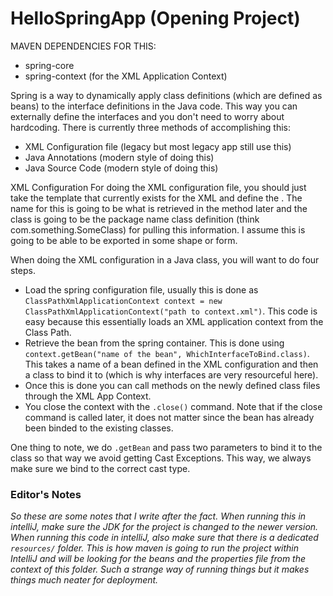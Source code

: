 # HelloSpringApp (Opening Project)

MAVEN DEPENDENCIES FOR THIS:
- spring-core
- spring-context (for the XML Application Context)

Spring is a way to dynamically apply class definitions (which are defined as beans) to the interface definitions in the Java code. This way you can externally define the interfaces and you don't need to worry about hardcoding. There is currently three methods of accomplishing this:
- XML Configuration file (legacy but most legacy app still use this)
- Java Annotations (modern style of doing this)
- Java Source Code (modern style of doing this)

XML Configuration
For doing the XML configuration file, you should just take the template that currently exists for the XML and define the <bean name="" class=""></bean>. The name for this is going to be what is retrieved in the method later and the class is going to be the package name class definition (think com.something.SomeClass) for pulling this information. I assume this is going to be able to be exported in some shape or form.

When doing the XML configuration in a Java class, you will want to do four steps.
- Load the spring configuration file, usually this is done as ```ClassPathXmlApplicationContext context = new ClassPathXmlApplicationContext("path to context.xml")```. This code is easy because this essentially loads an XML application context from the Class Path.
- Retrieve the bean from the spring container. This is done using ```context.getBean("name of the bean", WhichInterfaceToBind.class)```. This takes a name of a bean defined in the XML configuration and then a class to bind it to (which is why interfaces are very resourceful here).
- Once this is done you can call methods on the newly defined class files through the XML App Context.
- You close the context with the ```.close()``` command. Note that if the close command is called later, it does not matter since the bean has already been binded to the existing classes.

One thing to note, we do ```.getBean``` and pass two parameters to bind it to the class so that way we avoid getting Cast Exceptions. This way, we always make sure we bind to the correct cast type. 

### Editor\'s Notes

*So these are some notes that I write after the fact. When running this in intelliJ, make sure the JDK for the project is changed to the newer version. 
When running this code in intelliJ, also make sure that there is a dedicated ```resources/``` folder. This is how maven is going to run the project within IntelliJ and will be looking for the beans and the properties file from the context of this folder. Such a strange way of running things but it makes things much neater for deployment.*
